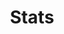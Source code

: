 ---
title: Stats
hidden: true
_build:
  render: never
cascade:
  _build:
    render: never
    list: true
    publishResources: true
---